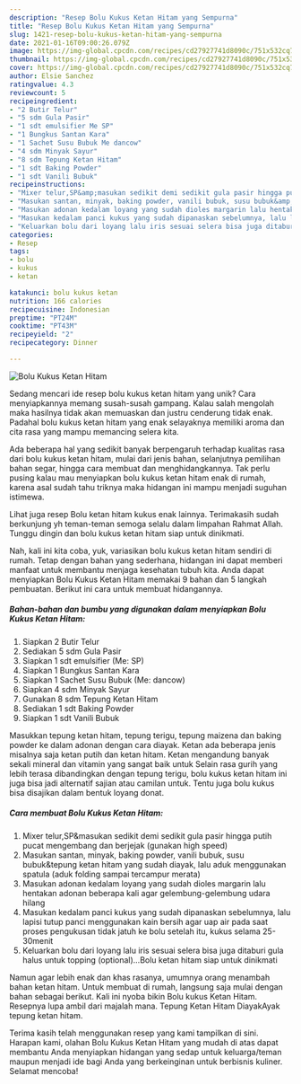 ```yaml
---
description: "Resep Bolu Kukus Ketan Hitam yang Sempurna"
title: "Resep Bolu Kukus Ketan Hitam yang Sempurna"
slug: 1421-resep-bolu-kukus-ketan-hitam-yang-sempurna
date: 2021-01-16T09:00:26.079Z
image: https://img-global.cpcdn.com/recipes/cd27927741d8090c/751x532cq70/bolu-kukus-ketan-hitam-foto-resep-utama.jpg
thumbnail: https://img-global.cpcdn.com/recipes/cd27927741d8090c/751x532cq70/bolu-kukus-ketan-hitam-foto-resep-utama.jpg
cover: https://img-global.cpcdn.com/recipes/cd27927741d8090c/751x532cq70/bolu-kukus-ketan-hitam-foto-resep-utama.jpg
author: Elsie Sanchez
ratingvalue: 4.3
reviewcount: 5
recipeingredient:
- "2 Butir Telur"
- "5 sdm Gula Pasir"
- "1 sdt emulsifier Me SP"
- "1 Bungkus Santan Kara"
- "1 Sachet Susu Bubuk Me dancow"
- "4 sdm Minyak Sayur"
- "8 sdm Tepung Ketan Hitam"
- "1 sdt Baking Powder"
- "1 sdt Vanili Bubuk"
recipeinstructions:
- "Mixer telur,SP&amp;masukan sedikit demi sedikit gula pasir hingga putih pucat mengembang dan berjejak (gunakan high speed)"
- "Masukan santan, minyak, baking powder, vanili bubuk, susu bubuk&amp;tepung ketan hitam yang sudah diayak, lalu aduk menggunakan spatula (aduk folding sampai tercampur merata)"
- "Masukan adonan kedalam loyang yang sudah dioles margarin lalu hentakan adonan beberapa kali agar gelembung-gelembung udara hilang"
- "Masukan kedalam panci kukus yang sudah dipanaskan sebelumnya, lalu lapisi tutup panci menggunakan kain bersih agar uap air pada saat proses pengukusan tidak jatuh ke bolu setelah itu, kukus selama 25-30menit"
- "Keluarkan bolu dari loyang lalu iris sesuai selera bisa juga ditaburi gula halus untuk topping (optional)...Bolu ketan hitam siap untuk dinikmati"
categories:
- Resep
tags:
- bolu
- kukus
- ketan

katakunci: bolu kukus ketan 
nutrition: 166 calories
recipecuisine: Indonesian
preptime: "PT24M"
cooktime: "PT43M"
recipeyield: "2"
recipecategory: Dinner

---
```



![Bolu Kukus Ketan Hitam](https://img-global.cpcdn.com/recipes/cd27927741d8090c/751x532cq70/bolu-kukus-ketan-hitam-foto-resep-utama.jpg)

Sedang mencari ide resep bolu kukus ketan hitam yang unik? Cara menyiapkannya memang susah-susah gampang. Kalau salah mengolah maka hasilnya tidak akan memuaskan dan justru cenderung tidak enak. Padahal bolu kukus ketan hitam yang enak selayaknya memiliki aroma dan cita rasa yang mampu memancing selera kita.

Ada beberapa hal yang sedikit banyak berpengaruh terhadap kualitas rasa dari bolu kukus ketan hitam, mulai dari jenis bahan, selanjutnya pemilihan bahan segar, hingga cara membuat dan menghidangkannya. Tak perlu pusing kalau mau menyiapkan bolu kukus ketan hitam enak di rumah, karena asal sudah tahu triknya maka hidangan ini mampu menjadi suguhan istimewa.

Lihat juga resep Bolu ketan hitam kukus enak lainnya. Terimakasih sudah berkunjung yh teman-teman semoga selalu dalam limpahan Rahmat Allah. Tunggu dingin dan bolu kukus ketan hitam siap untuk dinikmati.


Nah, kali ini kita coba, yuk, variasikan bolu kukus ketan hitam sendiri di rumah. Tetap dengan bahan yang sederhana, hidangan ini dapat memberi manfaat untuk membantu menjaga kesehatan tubuh kita. Anda dapat menyiapkan Bolu Kukus Ketan Hitam memakai 9 bahan dan 5 langkah pembuatan. Berikut ini cara untuk membuat hidangannya.

<!--inarticleads1-->

##### Bahan-bahan dan bumbu yang digunakan dalam menyiapkan Bolu Kukus Ketan Hitam:

1. Siapkan 2 Butir Telur
1. Sediakan 5 sdm Gula Pasir
1. Siapkan 1 sdt emulsifier (Me: SP)
1. Siapkan 1 Bungkus Santan Kara
1. Siapkan 1 Sachet Susu Bubuk (Me: dancow)
1. Siapkan 4 sdm Minyak Sayur
1. Gunakan 8 sdm Tepung Ketan Hitam
1. Sediakan 1 sdt Baking Powder
1. Siapkan 1 sdt Vanili Bubuk


Masukkan tepung ketan hitam, tepung terigu, tepung maizena dan baking powder ke dalam adonan dengan cara diayak. Ketan ada beberapa jenis misalnya saja ketan putih dan ketan hitam. Ketan mengandung banyak sekali mineral dan vitamin yang sangat baik untuk Selain rasa gurih yang lebih terasa dibandingkan dengan tepung terigu, bolu kukus ketan hitam ini juga bisa jadi alternatif sajian atau camilan untuk. Tentu juga bolu kukus bisa disajikan dalam bentuk loyang donat. 

<!--inarticleads2-->

##### Cara membuat Bolu Kukus Ketan Hitam:

1. Mixer telur,SP&amp;masukan sedikit demi sedikit gula pasir hingga putih pucat mengembang dan berjejak (gunakan high speed)
1. Masukan santan, minyak, baking powder, vanili bubuk, susu bubuk&amp;tepung ketan hitam yang sudah diayak, lalu aduk menggunakan spatula (aduk folding sampai tercampur merata)
1. Masukan adonan kedalam loyang yang sudah dioles margarin lalu hentakan adonan beberapa kali agar gelembung-gelembung udara hilang
1. Masukan kedalam panci kukus yang sudah dipanaskan sebelumnya, lalu lapisi tutup panci menggunakan kain bersih agar uap air pada saat proses pengukusan tidak jatuh ke bolu setelah itu, kukus selama 25-30menit
1. Keluarkan bolu dari loyang lalu iris sesuai selera bisa juga ditaburi gula halus untuk topping (optional)...Bolu ketan hitam siap untuk dinikmati


Namun agar lebih enak dan khas rasanya, umumnya orang menambah bahan ketan hitam. Untuk membuat di rumah, langsung saja mulai dengan bahan sebagai berikut. Kali ini nyoba bikin Bolu kukus Ketan Hitam. Resepnya lupa ambil dari majalah mana. Tepung Ketan Hitam DiayakAyak tepung ketan hitam. 

Terima kasih telah menggunakan resep yang kami tampilkan di sini. Harapan kami, olahan Bolu Kukus Ketan Hitam yang mudah di atas dapat membantu Anda menyiapkan hidangan yang sedap untuk keluarga/teman maupun menjadi ide bagi Anda yang berkeinginan untuk berbisnis kuliner. Selamat mencoba!
